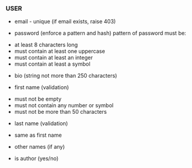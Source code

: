 ### USER
- email - unique (if email exists, raise 403)

- password (enforce a pattern and hash)
pattern of password must be:
* at least 8 characters long
* must contain at least one uppercase
* must contain at least an integer
* must contain at least a symbol

- bio (string not more than 250 characters)

- first name (validation)
* must not be empty
* must not contain any number or symbol
* must not be more than 50 characters

- last name (validation)
* same as first name

- other names (if any)

- is author (yes/no)



    



